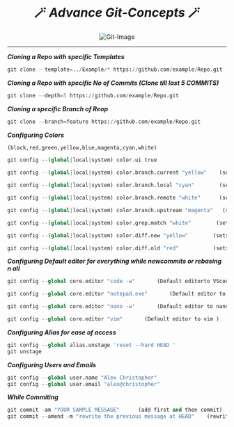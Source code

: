 <h1 align="center">🪄 <i>Advance Git-Concepts</i> 🪄</h1>
<div align="center"><img alt="Git-Image" src="https://icons.iconarchive.com/icons/papirus-team/papirus-apps/256/git-icon.png" ></div>
<hr>

**_Cloning a Repo with specific Templates_**
```python
git clone --template=../Example/* https://github.com/example/Repo.git
```
**_Cloning a Repo with specific No of Commits (Clone till last 5 COMMITS)_**
```python
git clone --depth=5 https://github.com/example/Repo.git
```
**_Cloning a specific Branch of Reop_**
```python
git clone --branch=feature https://github.com/example/Repo.git
```
**_Configuring Colors_**
```python
(black,red,green,yellow,blue,magenta,cyan,white)

git config --(global|local|system) color.ui true

git config --(global|local|system) color.branch.current "yellow"    (sets current branch color)

git config --(global|local|system) color.branch.local "cyan"        (sets local branch color)

git config --(global|local|system) color.branch.remote "white"      (sets remote branch color)

git config --(global|local|system) color.branch.upstream "magenta"   (sets Upstream branch color)

git config --(global|local|system) color.grep.match "white"        (sets matching text in `git log --grep=<pattern>` color)

git config --(global|local|system) color.diff.new "yellow"        (sets color for new changes while git diff)

git config --(global|local|system) color.diff.old "red"           (sets color for old changes while git diff)
```
**_Configuring Default editor for everything while newcommits or rebasing n all_**
```python
git config --global core.editor "code -w"       (Default editorto VScode)

git config --global core.editor "notepad.exe"       (Default editor to notepad )

git config --global core.editor "nano -w"       (Default editor to nano )

git config --global core.editor "vim"       (Default editor to vim )
```
**_Configuring Alias for ease of access_**
```python
git config --global alias.unstage 'reset --hard HEAD '
git unstage
```
**_Configuring Users and Emails_**
```python
git config --global user.name "Alex Christopher"
git config --global user.email "alex@christopher"
```
**_While Commiting_**
```python
git commit -am "YOUR SAMPLE MESSAGE"      (add first and then commit)
git commit --amend -m "rewrite the previous message at HEAD"    (rewrite the past commit message)
```